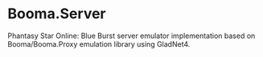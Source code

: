 # Booma.Server
Phantasy Star Online: Blue Burst server emulator implementation based on Booma/Booma.Proxy emulation library using GladNet4.
